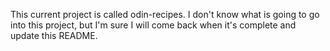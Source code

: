 This current project is called odin-recipes. I don't know what is going to go into this project, but I'm sure I will come back when it's complete and update this README.

